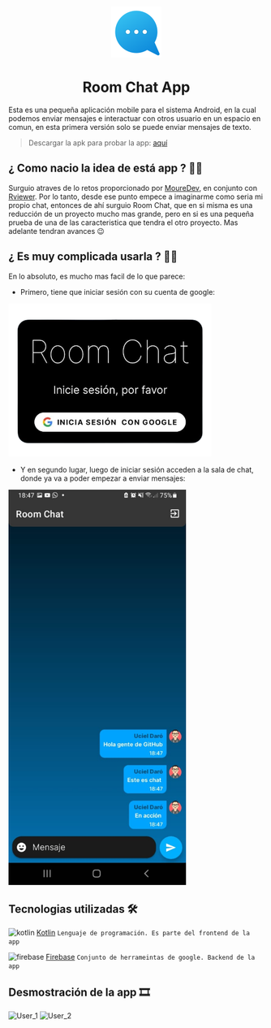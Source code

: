 <p align="center">
  <img src="https://github.com/Rviewer-Challenges/H21fsMEAhjInLkmKSET7/blob/main/Imagenes/icono.png" alt="Room Chat"/>
  <h1 align="center">Room Chat App</h1>
</p>

Esta es una pequeña aplicación mobile para el sistema Android, en la cual podemos enviar mensajes e interactuar con otros usuario en un espacio en comun, en esta primera versión solo se puede enviar mensajes de texto.  

> Descargar la apk para probar la app: [aquí](https://github.com/Rviewer-Challenges/H21fsMEAhjInLkmKSET7/tree/main/ChatFirenase/app/release/app-release.apk)

## ¿ Como nacio la idea de está app ? 👨‍💻
Surguio atraves de lo retos proporcionado por [MoureDev](https://github.com/mouredev), en conjunto con [Rviewer](https://github.com/Rviewer-Challenges). Por lo tanto, desde ese punto empece a imaginarme como seria mi propio chat, entonces de ahí surguio Room Chat, que en si misma es una reducción de un proyecto mucho mas grande, pero en si es una pequeña prueba de una de las caracteristica que tendra el otro proyecto. Mas adelante tendran avances 😉

## ¿ Es muy complicada usarla ? 🙆‍♂️
En lo absoluto, es mucho mas facil de lo que parece:
- Primero, tiene que iniciar sesión con su cuenta de google:
<img style="width : 400px" src="https://github.com/Rviewer-Challenges/H21fsMEAhjInLkmKSET7/blob/main/Imagenes/login.png">

- Y en segundo lugar, luego de iniciar sesión acceden a la sala de chat, donde ya va a poder empezar a enviar mensajes:
<img style="width : 350px" src="https://github.com/Rviewer-Challenges/H21fsMEAhjInLkmKSET7/blob/main/Imagenes/chat.jpeg">

## Tecnologias utilizadas 🛠
![kotlin](https://img.icons8.com/external-tal-revivo-color-tal-revivo/24/000000/external-kotlin-a-cross-platform-statically-typed-general-purpose-programming-language-with-type-inference-logo-color-tal-revivo.png)  [Kotlin](https://kotlinlang.org/) `Lenguaje de programación. Es parte del frontend de la app`

![firebase](https://img.icons8.com/color/34/000000/firebase.png)  [Firebase](https://firebase.google.com/?hl=es-419) `Conjunto de herrameintas de google. Backend de la app`

## Desmostración de la app 🎞
![User_1](https://user-images.githubusercontent.com/73118144/187001102-eab53b45-4283-4e86-90fa-520fd4cf0fb7.gif)
![User_2](https://user-images.githubusercontent.com/73118144/187001118-70894b65-31ea-4b41-9602-91a78565f0f5.gif)
